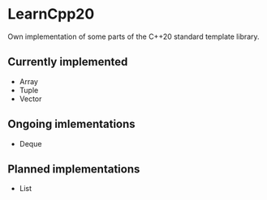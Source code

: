 # LearnCpp20

Own implementation of some parts of the C++20 standard template library.

## Currently implemented

- Array
- Tuple
- Vector

## Ongoing imlementations

- Deque

## Planned implementations

- List
